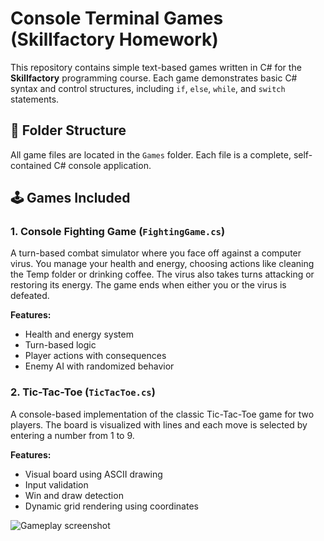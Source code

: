 # Console Terminal Games (Skillfactory Homework)

This repository contains simple text-based games written in C# for the **Skillfactory** programming course. Each game demonstrates basic C# syntax and control structures, including `if`, `else`, `while`, and `switch` statements.

## 📁 Folder Structure

All game files are located in the `Games` folder. Each file is a complete, self-contained C# console application.

## 🕹 Games Included

### 1. Console Fighting Game (`FightingGame.cs`)
A turn-based combat simulator where you face off against a computer virus. You manage your health and energy, choosing actions like cleaning the Temp folder or drinking coffee. The virus also takes turns attacking or restoring its energy. The game ends when either you or the virus is defeated.

**Features:**
- Health and energy system
- Turn-based logic
- Player actions with consequences
- Enemy AI with randomized behavior

### 2. Tic-Tac-Toe (`TicTacToe.cs`)
A console-based implementation of the classic Tic-Tac-Toe game for two players. The board is visualized with lines and each move is selected by entering a number from 1 to 9.

**Features:**
- Visual board using ASCII drawing
- Input validation
- Win and draw detection
- Dynamic grid rendering using coordinates

![Gameplay screenshot](../images/tictactoe_gameplay.png)
